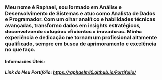 ### Meu nome é Raphael, sou formado em Análise e Desenvolvimento de Sistemas e atuo como Analista de Dados e Programador. Com um olhar analítico e habilidades técnicas avançadas, transformo dados em insights estratégicos, desenvolvendo soluções eficientes e inovadoras. Minha experiência e dedicação me tornam um profissional altamente qualificado, sempre em busca de aprimoramento e excelência no que faço.



#### Informações Úteis:

##### Link do Meu Portifólio: https://raphaelm10.github.io/Portifolio/
